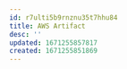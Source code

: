 ```yaml
---
id: r7ulti5b9rnznu35t7hhu84
title: AWS Artifact
desc: ''
updated: 1671255857817
created: 1671255851869
---
```


